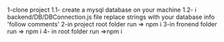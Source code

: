 1-clone project
1.1- create a mysql database on your machine
1.2- i backend/DB/DBConnection.js file replace strings with your database info 'follow comments'
2-in project root folder run => npm i
3-in fronend folder run => npm i
4- in root folder run =>npm i
